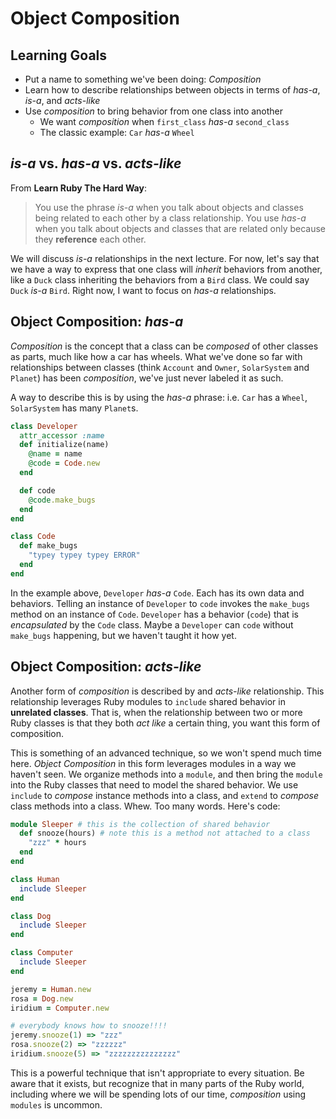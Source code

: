 # Object Composition
## Learning Goals
- Put a name to something we've been doing: _Composition_
- Learn how to describe relationships between objects in terms of _has-a_, _is-a_, and _acts-like_
- Use _composition_ to bring behavior from one class into another
    + We want _composition_ when `first_class` _has-a_ `second_class`
    + The classic example: `Car` _has-a_ `Wheel`

## _is-a_ vs. _has-a_ vs. _acts-like_
From __Learn Ruby The Hard Way__:
  > You use the phrase _is-a_ when you talk about objects and classes being related to each other by a class relationship. You use _has-a_ when you talk about objects and classes that are related only because they __reference__ each other.

We will discuss _is-a_ relationships in the next lecture. For now, let's say that we have a way to express that one class will _inherit_ behaviors from another, like a `Duck` class inheriting the behaviors from a `Bird` class. We could say `Duck` _is-a_ `Bird`. Right now, I want to focus on _has-a_ relationships.

## Object Composition: _has-a_
_Composition_ is the concept that a class can be _composed_ of other classes as parts, much like how a car has wheels. What we've done so far with relationships between classes (think `Account` and `Owner`, `SolarSystem` and `Planet`) has been _composition_, we've just never labeled it as such.

A way to describe this is by using the _has-a_ phrase: i.e. `Car` has a `Wheel`, `SolarSystem` has many `Planet`s.


```ruby
class Developer
  attr_accessor :name
  def initialize(name)
    @name = name
    @code = Code.new
  end

  def code
    @code.make_bugs
  end
end

class Code
  def make_bugs
    "typey typey typey ERROR"
  end
end

```

In the example above, `Developer` _has-a_ `Code`. Each has its own data and behaviors. Telling an instance of `Developer` to `code` invokes the `make_bugs` method on an instance of `Code`. `Developer` has a behavior (`code`) that is _encapsulated_ by the `Code` class. Maybe a `Developer` can `code` without `make_bugs` happening, but we haven't taught it how yet.

## Object Composition: _acts-like_
Another form of _composition_ is described by and _acts-like_ relationship. This relationship leverages Ruby modules to `include` shared behavior in __unrelated classes__. That is, when the relationship between two or more Ruby classes is that they both _act like_ a certain thing, you want this form of composition.

This is something of an advanced technique, so we won't spend much time here. _Object Composition_ in this form leverages modules in a way we haven't seen. We organize methods into a `module`, and then bring the `module` into the Ruby classes that need to model the shared behavior. We use `include` to _compose_ instance methods into a class, and `extend` to _compose_ class methods into a class. Whew. Too many words. Here's code:

```ruby
module Sleeper # this is the collection of shared behavior
  def snooze(hours) # note this is a method not attached to a class
    "zzz" * hours
  end
end

class Human
  include Sleeper
end

class Dog
  include Sleeper
end

class Computer
  include Sleeper
end

jeremy = Human.new
rosa = Dog.new
iridium = Computer.new

# everybody knows how to snooze!!!!
jeremy.snooze(1) => "zzz"
rosa.snooze(2) => "zzzzzz"
iridium.snooze(5) => "zzzzzzzzzzzzzzz"
```

This is a powerful technique that isn't appropriate to every situation. Be aware that it exists, but recognize that in many parts of the Ruby world, including where we will be spending lots of our time, _composition_ using `modules` is uncommon.
